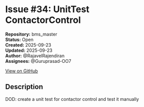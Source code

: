 # Issue #34: UnitTest ContactorControl

**Repository:** bms_master  
**Status:** Open  
**Created:** 2025-09-23  
**Updated:** 2025-09-23  
**Author:** @RajavelRajendiran  
**Assignees:** @Guruprasad-OO7  

[View on GitHub](https://github.com/Simtestlab/bms_master/issues/34)

## Description

DOD: create a unit test for contactor control and test it manually
